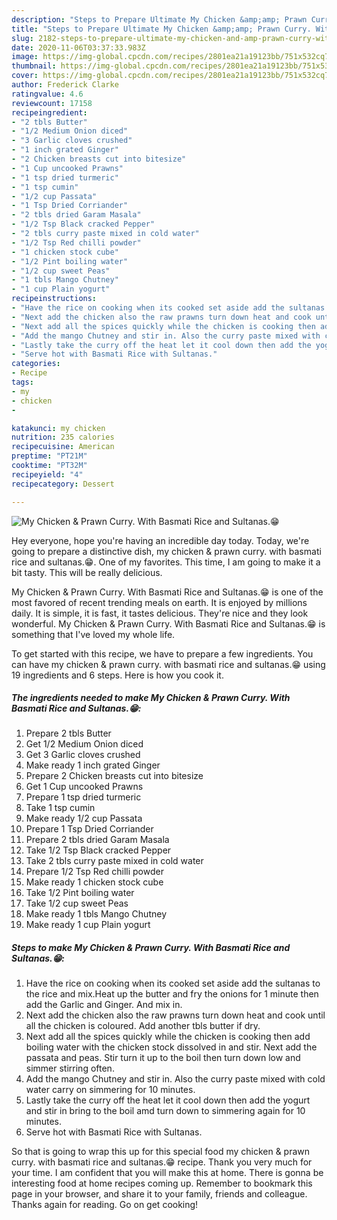 ```yaml
---
description: "Steps to Prepare Ultimate My Chicken &amp;amp; Prawn Curry. With Basmati Rice and Sultanas.😁"
title: "Steps to Prepare Ultimate My Chicken &amp;amp; Prawn Curry. With Basmati Rice and Sultanas.😁"
slug: 2182-steps-to-prepare-ultimate-my-chicken-and-amp-prawn-curry-with-basmati-rice-and-sultanas
date: 2020-11-06T03:37:33.983Z
image: https://img-global.cpcdn.com/recipes/2801ea21a19123bb/751x532cq70/my-chicken-prawn-curry-with-basmati-rice-and-sultanas😁-recipe-main-photo.jpg
thumbnail: https://img-global.cpcdn.com/recipes/2801ea21a19123bb/751x532cq70/my-chicken-prawn-curry-with-basmati-rice-and-sultanas😁-recipe-main-photo.jpg
cover: https://img-global.cpcdn.com/recipes/2801ea21a19123bb/751x532cq70/my-chicken-prawn-curry-with-basmati-rice-and-sultanas😁-recipe-main-photo.jpg
author: Frederick Clarke
ratingvalue: 4.6
reviewcount: 17158
recipeingredient:
- "2 tbls Butter"
- "1/2 Medium Onion diced"
- "3 Garlic cloves crushed"
- "1 inch grated Ginger"
- "2 Chicken breasts cut into bitesize"
- "1 Cup uncooked Prawns"
- "1 tsp dried turmeric"
- "1 tsp cumin"
- "1/2 cup Passata"
- "1 Tsp Dried Corriander"
- "2 tbls dried Garam Masala"
- "1/2 Tsp Black cracked Pepper"
- "2 tbls curry paste mixed in cold water"
- "1/2 Tsp Red chilli powder"
- "1 chicken stock cube"
- "1/2 Pint boiling water"
- "1/2 cup sweet Peas"
- "1 tbls Mango Chutney"
- "1 cup Plain yogurt"
recipeinstructions:
- "Have the rice on cooking when its cooked set aside add the sultanas to the rice and mix.Heat up the butter and fry the onions for 1 minute then add the Garlic and Ginger. And mix in."
- "Next add the chicken also the raw prawns turn down heat and cook until all the chicken is coloured. Add another tbls butter if dry."
- "Next add all the spices quickly while the chicken is cooking then add boiling water with the chicken stock dissolved in and stir. Next add the passata and peas. Stir turn it up to the boil then turn down low and simmer stirring often."
- "Add the mango Chutney and stir in. Also the curry paste mixed with cold water carry on simmering for 10 minutes."
- "Lastly take the curry off the heat let it cool down then add the yogurt and stir in bring to the boil amd turn down to simmering again for 10 minutes."
- "Serve hot with Basmati Rice with Sultanas."
categories:
- Recipe
tags:
- my
- chicken
- 

katakunci: my chicken  
nutrition: 235 calories
recipecuisine: American
preptime: "PT21M"
cooktime: "PT32M"
recipeyield: "4"
recipecategory: Dessert

---
```



![My Chicken &amp; Prawn Curry. With Basmati Rice and Sultanas.😁](https://img-global.cpcdn.com/recipes/2801ea21a19123bb/751x532cq70/my-chicken-prawn-curry-with-basmati-rice-and-sultanas😁-recipe-main-photo.jpg)

Hey everyone, hope you're having an incredible day today. Today, we're going to prepare a distinctive dish, my chicken &amp; prawn curry. with basmati rice and sultanas.😁. One of my favorites. This time, I am going to make it a bit tasty. This will be really delicious.

My Chicken &amp; Prawn Curry. With Basmati Rice and Sultanas.😁 is one of the most favored of recent trending meals on earth. It is enjoyed by millions daily. It is simple, it is fast, it tastes delicious. They're nice and they look wonderful. My Chicken &amp; Prawn Curry. With Basmati Rice and Sultanas.😁 is something that I've loved my whole life.




To get started with this recipe, we have to prepare a few ingredients. You can have my chicken &amp; prawn curry. with basmati rice and sultanas.😁 using 19 ingredients and 6 steps. Here is how you cook it.

<!--inarticleads1-->

##### The ingredients needed to make My Chicken &amp; Prawn Curry. With Basmati Rice and Sultanas.😁:

1. Prepare 2 tbls Butter
1. Get 1/2 Medium Onion diced
1. Get 3 Garlic cloves crushed
1. Make ready 1 inch grated Ginger
1. Prepare 2 Chicken breasts cut into bitesize
1. Get 1 Cup uncooked Prawns
1. Prepare 1 tsp dried turmeric
1. Take 1 tsp cumin
1. Make ready 1/2 cup Passata
1. Prepare 1 Tsp Dried Corriander
1. Prepare 2 tbls dried Garam Masala
1. Take 1/2 Tsp Black cracked Pepper
1. Take 2 tbls curry paste mixed in cold water
1. Prepare 1/2 Tsp Red chilli powder
1. Make ready 1 chicken stock cube
1. Take 1/2 Pint boiling water
1. Take 1/2 cup sweet Peas
1. Make ready 1 tbls Mango Chutney
1. Make ready 1 cup Plain yogurt




<!--inarticleads2-->

##### Steps to make My Chicken &amp; Prawn Curry. With Basmati Rice and Sultanas.😁:

1. Have the rice on cooking when its cooked set aside add the sultanas to the rice and mix.Heat up the butter and fry the onions for 1 minute then add the Garlic and Ginger. And mix in.
1. Next add the chicken also the raw prawns turn down heat and cook until all the chicken is coloured. Add another tbls butter if dry.
1. Next add all the spices quickly while the chicken is cooking then add boiling water with the chicken stock dissolved in and stir. Next add the passata and peas. Stir turn it up to the boil then turn down low and simmer stirring often.
1. Add the mango Chutney and stir in. Also the curry paste mixed with cold water carry on simmering for 10 minutes.
1. Lastly take the curry off the heat let it cool down then add the yogurt and stir in bring to the boil amd turn down to simmering again for 10 minutes.
1. Serve hot with Basmati Rice with Sultanas.




So that is going to wrap this up for this special food my chicken &amp; prawn curry. with basmati rice and sultanas.😁 recipe. Thank you very much for your time. I am confident that you will make this at home. There is gonna be interesting food at home recipes coming up. Remember to bookmark this page in your browser, and share it to your family, friends and colleague. Thanks again for reading. Go on get cooking!
